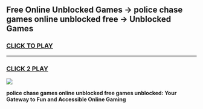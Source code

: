 
## Free Online Unblocked Games → police chase games online unblocked free → Unblocked Games
<h3>
<a href="https://premium.freeplayer.one?title=police_chase_games_online_unblocked_free&ref=21F">CLICK TO PLAY</a></h3>
<hr>

<h3>
<a href="https://premium.freeplayer.one?title=police_chase_games_online_unblocked_free&ref=21F">CLICK 2 PLAY</a>
  
</h3>

<a href="https://premium.freeplayer.one?title=police_chase_games_online_unblocked_free&ref=21F/"><img src="https://clearcache.store/games.png"></a>


**police chase games online unblocked free games unblocked: Your Gateway to Fun and Accessible Online Gaming**
